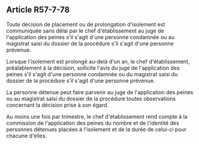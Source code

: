 Article R57-7-78
----
Toute décision de placement ou de prolongation d'isolement est communiquée sans
délai par le chef d'établissement au juge de l'application des peines s'il
s'agit d'une personne condamnée ou au magistrat saisi du dossier de la procédure
s'il s'agit d'une personne prévenue.

Lorsque l'isolement est prolongé au-delà d'un an, le chef d'établissement,
préalablement à la décision, sollicite l'avis du juge de l'application des
peines s'il s'agit d'une personne condamnée ou du magistrat saisi du dossier de
la procédure s'il s'agit d'une personne prévenue.

La personne détenue peut faire parvenir au juge de l'application des peines ou
au magistrat saisi du dossier de la procédure toutes observations concernant la
décision prise à son égard.

Au moins une fois par trimestre, le chef d'établissement rend compte à la
commission de l'application des peines du nombre et de l'identité des personnes
détenues placées à l'isolement et de la durée de celui-ci pour chacune d'elles.
